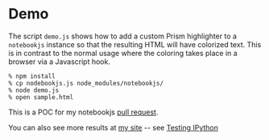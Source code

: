# Demo

The script `demo.js` shows how to add a custom Prism highlighter to a `notebookjs` instance so that the
resulting HTML will have colorized text. This is in contrast to the normal usage where the coloring takes place
in a browser via a Javascript hook.

```
% npm install
% cp nodebookjs.js node_modules/notebookjs/
% node demo.js
% open sample.html
```

This is a POC for my notebookjs [pull request](https://github.com/jsvine/notebookjs/pull/15).

You can also see more results at [my site](https://keystrokecountdown.com) -- see [Testing IPython](https://keystrokecountdown.com/articles/Testing%20IPython/testing-ipython.html)
